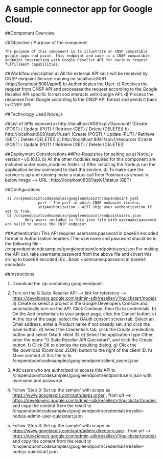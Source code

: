 A sample connector app for Google Cloud.
=================================================================================================
 
 
##Component Overview

##Objective / Purpose of the component 

	The purpose of this component is to illustrate an CNSP compatible google apps end point. This endpoint and code is a CNSP compatible endpoint interacting with Google Reseller API for various request fulfillment capabilities.
	
##Workflow description 
	a) All the external API calls will be received by CNSP endpoint Service running on localhost:8081 (http://localhost:8081/apiv1)
	b) Authenticates the User.
	c) Receives the request from CNSP API and processes the request according to the Google Reseller API specific format and interacts with Google API.
	d) Process the response from Google according to the CNSP API format and sends it back to CNSP API.

##Technology Used 
	Node.js

##List of APIs exposed
	a) http://localhost:8081/apiv1/account/    (Create (POST) / Update (PUT) / Retrieve (GET) / Delete (DELETE))
	b) http://localhost:8081/apiv1/user/          (Create (POST) / Update (PUT) / Retrieve (GET) / Delete (DELETE))
	c) http://localhost:8081/apiv1/resource/   (Create (POST) / Update (PUT) / Retrieve (GET) / Delete (DELETE))

##Deployment Considerations
##Pre-Requisites for setting up
	a) Node.js version -  v0.10.13.
	b) All the other modules required for this component are included under node_modules folder.
	c) After installing the Node.js run the application below command to start the service.
	d) To make sure the service is up and running make a status call from Postman as shown in below image --> URL : http://localhost:8081/apiv1/status (GET)

##Configurations

	 a) /cnspendpointcodesamples/googleendpoint/cnspendpoint.yaml 
                   port - The port in which CNSP endpoint listens.
                   skipAuthorization - Will skip user authentication if set to true.
     b) /cnspendpointcodesamples/googleendpoint/endpointusers.json
             Only users included in this json file with username/password are valid to access the CNSP endpoint
 
##Authentication
This API requires username:password in base64 encoded format in Authorization headers
(The username and password should be in the following file - /cnspendpointcodesamples/googleendpoint/endpointusers.json
For making the API call, take username:password from the above file and covert this string to base64 encoded)
Ex : Basic <username:password in base64 encoded>

 
##Instructions
 
1) Download the zip containing googleendpoint
 
2)  Turn on the G Suite Reseller API --> link for reference --> https://developers.google.com/admin-sdk/reseller/v1/quickstart/nodejs
                a) Create or select a project in the Google Developers Console and automatically turn on the API. Click Continue, then Go to credentials.
                b) On the Add credentials to your project page, click the Cancel button.
                c) At the top of the page, select the OAuth consent screen tab. Select an Email address, enter a Product name if not already set, and click the Save button.
                d) Select the Credentials tab, click the Create credentials button and select OAuth client ID.
                e) Select the application type Other, enter the name "G Suite Reseller API Quickstart", and click the Create button.
                f) Click OK to dismiss the resulting dialog.
                g) Click the file_download (Download JSON) button to the right of the client ID.
                h) Move content of this file to to /cnspendpointcodesamples/googleendpoint/client_secret.json
 
3) Add  users who are authorized to access this API to /cnspendpointcodesamples/googleendpoint/endpointusers.json with username and passwrod
 
4) Follow 'Step 3: Set up the sample' with scope as https://www.googleapis.com/auth/apps.order , from url
                --> https://developers.google.com/admin-sdk/reseller/v1/quickstart/nodejs and copy the content from the result to /cnspendpointcodesamples/googleendpoint/credentials/reseller-nodejs-admin-user-quickstart.json
 
5) Follow 'Step 3: Set up the sample' with scope as https://www.googleapis.com/auth/admin.directory.user ,  from url
                --> https://developers.google.com/admin-sdk/reseller/v1/quickstart/nodejs and copy the content from the result to /cnspendpointcodesamples/googleendpoint/credentials/reseller-nodejs-quickstart.json
